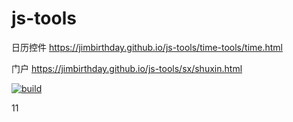 # js-tools


日历控件  https://jimbirthday.github.io/js-tools/time-tools/time.html

门户 https://jimbirthday.github.io/js-tools/sx/shuxin.html

[![build](http://180.76.38.108:7048/badge/pipe/mgr95225/githubhost/build/master)](http://180.76.38.108:7048/dashboard/repo/16016801/60b74f83cf1e8c0001000008)

11

